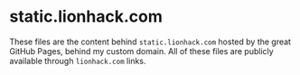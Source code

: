 # static.lionhack.com

These files are the content behind `static.lionhack.com` hosted by the great GitHub Pages, behind my custom domain. All of these files are publicly available through `lionhack.com` links.